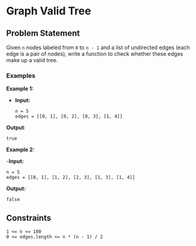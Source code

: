 # Graph Valid Tree

## Problem Statement
Given `n` nodes labeled from `0` to `n - 1` and a list of undirected edges (each edge is a pair of nodes), write a function to check whether these edges make up a valid tree.

### Examples
**Example 1:**
- **Input:**
  ```
  n = 5
  edges = [[0, 1], [0, 2], [0, 3], [1, 4]]
  ```
**Output**:
```
true
```
**Example 2:**

-**Input:**
```
n = 5
edges = [[0, 1], [1, 2], [2, 3], [1, 3], [1, 4]]
```
**Output:**
```
false
```
## Constraints
```
1 <= n <= 100
0 <= edges.length <= n * (n - 1) / 2
```
